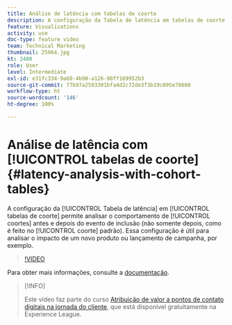 ```yaml
---
title: Análise de latência com tabelas de coorte
description: A configuração da Tabela de latência em tabelas de coorte permite analisar o comportamento de coortes antes e depois do evento de inclusão (não somente depois, como é feito no coorte padrão). Essa configuração é útil para analisar o impacto de um novo produto ou lançamento de campanha, por exemplo.
feature: Visualizations
activity: use
doc-type: feature video
team: Technical Marketing
thumbnail: 25964.jpg
kt: 2480
role: User
level: Intermediate
exl-id: e31fc334-9a60-4b90-a126-98ff169952b3
source-git-commit: 77b97a2593301bfa4d2c72de3f3b19c095e70600
workflow-type: ht
source-wordcount: '146'
ht-degree: 100%

---
```


# Análise de latência com [!UICONTROL tabelas de coorte] {#latency-analysis-with-cohort-tables}

A configuração da [!UICONTROL Tabela de latência] em [!UICONTROL tabelas de coorte] permite analisar o comportamento de [!UICONTROL coortes] antes e depois do evento de inclusão (não somente depois, como é feito no [!UICONTROL coorte] padrão). Essa configuração é útil para analisar o impacto de um novo produto ou lançamento de campanha, por exemplo.

>[!VIDEO](https://video.tv.adobe.com/v/25964/?quality=12)

Para obter mais informações, consulte a [documentação](https://experienceleague.adobe.com/docs/analytics/analyze/analysis-workspace/visualizations/cohort-table/cohort-analysis.html?lang=pt-BR).

>[!INFO]
>
> Este vídeo faz parte do curso [Atribuição de valor a pontos de contato digitais na jornada do cliente](https://experienceleague.adobe.com/?recommended=Analytics-U-1-2020.2&amp;lang=pt-BR), que está disponível gratuitamente na Experience League.
